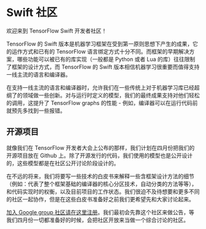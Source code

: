 # Swift 社区

欢迎来到 TensorFlow Swift 开发者社区！

TensorFlow 的 Swift 版本是机器学习框架在受到第一原则思想下产生的成果，它的运作方式和已有的 TensorFlow 语言绑定方式十分不同。而框架的早期解决方案，哪些功能可以被已有的库实现（一般都是 Python 或者 Lua 的库）往往限制了框架的设计方式，而 TensorFlow 的 Swift 版本相信机器学习很重要而值得支持一线主流的语言和编译器。

在支持一线主流的语言和编译器时，允许我们在一些传统上对于机器学习库已经超纲了的领域做一些创新。对与运行时定义的模型，我们的最终成果支持对他们轻松的调用，这提升了 TensorFlow graphs 的性能 - 例如，编译器可以在运行代码前就预先多找到一些报错。

## 开源项目

就像我们在 TensorFlow 开发者大会上公布的那样，我们计划在四月份把我们的开源项目放在 Github 上。除了开源发行的代码，我们使用的模型也是公开设计的，这些模型都是在社区公开讨论阶段设计的。

在不远的将来，我们将要写一些技术的白皮书来解释一些含框架设计方法的细节（例如：代表了整个框架基础的编译器的核心分区技术，自动分类的方法等等），和代码实现时的权衡，以及目前项目的工作状态。我们很迫不及待想要和更多不同的社区一起协作，但是在这些白皮书准备好之前我们更希望先和大家讨论起来。

[加入 Google group 社区请在这里注册](https://groups.google.com/a/tensorflow.org/d/forum/swift)。我们最初会先靠这个社区来做公告，等我们四月份一切都准备好的时候，会把社区开放来当做一个综合讨论的社区。


